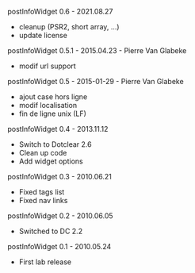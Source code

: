 postInfoWidget 0.6 - 2021.08.27
- cleanup (PSR2, short array, ...)
- update license

postInfoWidget 0.5.1 - 2015.04.23 - Pierre Van Glabeke
- modif url support

postInfoWidget 0.5 - 2015-01-29 - Pierre Van Glabeke
- ajout case hors ligne
- modif localisation
- fin de ligne unix (LF)

postInfoWidget 0.4 - 2013.11.12
- Switch to Dotclear 2.6
- Clean up code 
- Add widget options

postInfoWidget 0.3 - 2010.06.21
- Fixed tags list
- Fixed nav links

postInfoWidget 0.2 - 2010.06.05
- Switched to DC 2.2

postInfoWidget 0.1 - 2010.05.24
- First lab release
